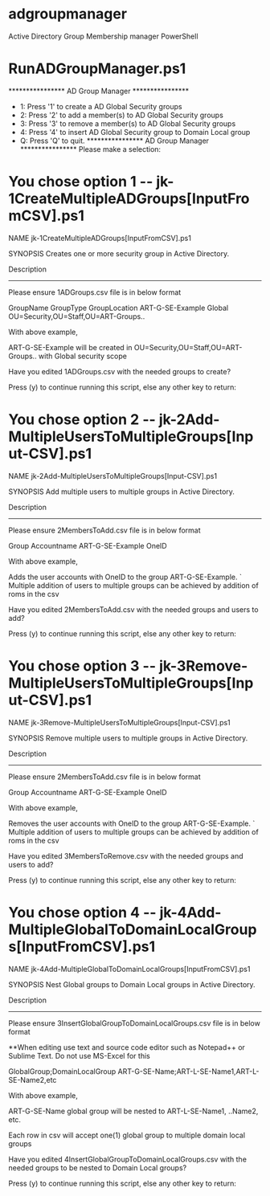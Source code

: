# adgroupmanager
Active Directory Group Membership manager PowerShell

# RunADGroupManager.ps1

**************** AD Group Manager ****************
* 1: Press '1' to create a AD Global Security groups
* 2: Press '2' to add a member(s) to AD Global Security groups
* 3: Press '3' to remove a member(s) to AD Global Security groups
* 4: Press '4' to insert AD Global Security group to Domain Local group
* Q: Press 'Q' to quit.
**************** AD Group Manager ****************
Please make a selection: 


# You chose option 1  -- jk-1CreateMultipleADGroups[InputFromCSV].ps1

NAME
     jk-1CreateMultipleADGroups[InputFromCSV].ps1

SYNOPSIS
     Creates one or more security group in Active Directory.

Description

-----------

Please ensure 1ADGroups.csv file is in below format 

GroupName	        GroupType	    GroupLocation
ART-G-SE-Example	Global          OU=Security,OU=Staff,OU=ART-Groups..

 

With above example,

ART-G-SE-Example will be created in OU=Security,OU=Staff,OU=ART-Groups.. with Global security scope



Have you edited 1ADGroups.csv with the needed groups to create?

Press (y) to continue running this script, else any other key to return: 



# You chose option 2  -- jk-2Add-MultipleUsersToMultipleGroups[Input-CSV].ps1

NAME
     jk-2Add-MultipleUsersToMultipleGroups[Input-CSV].ps1

SYNOPSIS
     Add multiple users to multiple groups in Active Directory.

Description

-----------

Please ensure 2MembersToAdd.csv file is in below format 

Group	            Accountname
ART-G-SE-Example	OneID

 

With above example,

Adds the user accounts with OneID to the group ART-G-SE-Example.
`
Multiple addition of users to multiple groups can be achieved by addition of roms in the csv



Have you edited 2MembersToAdd.csv with the needed groups and users to add?

Press (y) to continue running this script, else any other key to return: 



# You chose option 3  -- jk-3Remove-MultipleUsersToMultipleGroups[Input-CSV].ps1

NAME
     jk-3Remove-MultipleUsersToMultipleGroups[Input-CSV].ps1

SYNOPSIS
     Remove multiple users to multiple groups in Active Directory.

Description

-----------

Please ensure 2MembersToAdd.csv file is in below format 

Group	            Accountname
ART-G-SE-Example	OneID

 

With above example,

Removes the user accounts with OneID to the group ART-G-SE-Example.
`
Multiple addition of users to multiple groups can be achieved by addition of roms in the csv



Have you edited 3MembersToRemove.csv with the needed groups and users to add?

Press (y) to continue running this script, else any other key to return: 



#  You chose option 4  -- jk-4Add-MultipleGlobalToDomainLocalGroups[InputFromCSV].ps1

NAME
     jk-4Add-MultipleGlobalToDomainLocalGroups[InputFromCSV].ps1

SYNOPSIS
     Nest Global groups to Domain Local groups in Active Directory.

Description

-----------

Please ensure 3InsertGlobalGroupToDomainLocalGroups.csv file is in below format

**When editing use text and source code editor such as Notepad++ or Sublime Text. Do not use MS-Excel for this

GlobalGroup;DomainLocalGroup
ART-G-SE-Name;ART-L-SE-Name1,ART-L-SE-Name2,etc

 

With above example,

ART-G-SE-Name global group will be nested to ART-L-SE-Name1, ..Name2, etc.

Each row in csv will accept one(1) global group to multiple domain local groups



Have you edited 4InsertGlobalGroupToDomainLocalGroups.csv with the needed groups to be nested to Domain Local groups?

Press (y) to continue running this script, else any other key to return: 
